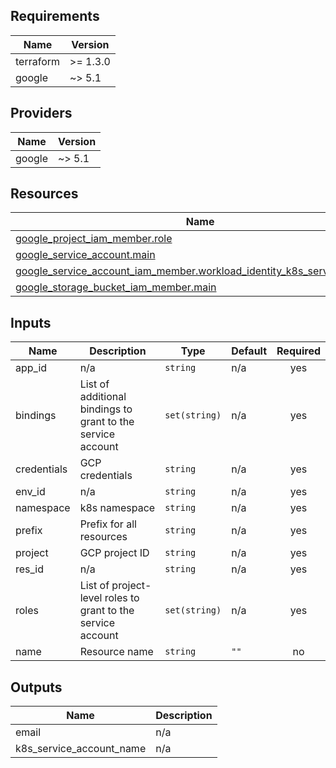 <!-- BEGIN_TF_DOCS -->
## Requirements

| Name | Version |
|------|---------|
| terraform | >= 1.3.0 |
| google | ~> 5.1 |

## Providers

| Name | Version |
|------|---------|
| google | ~> 5.1 |

## Resources

| Name | Type |
|------|------|
| [google_project_iam_member.role](https://registry.terraform.io/providers/hashicorp/google/latest/docs/resources/project_iam_member) | resource |
| [google_service_account.main](https://registry.terraform.io/providers/hashicorp/google/latest/docs/resources/service_account) | resource |
| [google_service_account_iam_member.workload_identity_k8s_service_account](https://registry.terraform.io/providers/hashicorp/google/latest/docs/resources/service_account_iam_member) | resource |
| [google_storage_bucket_iam_member.main](https://registry.terraform.io/providers/hashicorp/google/latest/docs/resources/storage_bucket_iam_member) | resource |

## Inputs

| Name | Description | Type | Default | Required |
|------|-------------|------|---------|:--------:|
| app\_id | n/a | `string` | n/a | yes |
| bindings | List of additional bindings to grant to the service account | `set(string)` | n/a | yes |
| credentials | GCP credentials | `string` | n/a | yes |
| env\_id | n/a | `string` | n/a | yes |
| namespace | k8s namespace | `string` | n/a | yes |
| prefix | Prefix for all resources | `string` | n/a | yes |
| project | GCP project ID | `string` | n/a | yes |
| res\_id | n/a | `string` | n/a | yes |
| roles | List of project-level roles to grant to the service account | `set(string)` | n/a | yes |
| name | Resource name | `string` | `""` | no |

## Outputs

| Name | Description |
|------|-------------|
| email | n/a |
| k8s\_service\_account\_name | n/a |
<!-- END_TF_DOCS -->